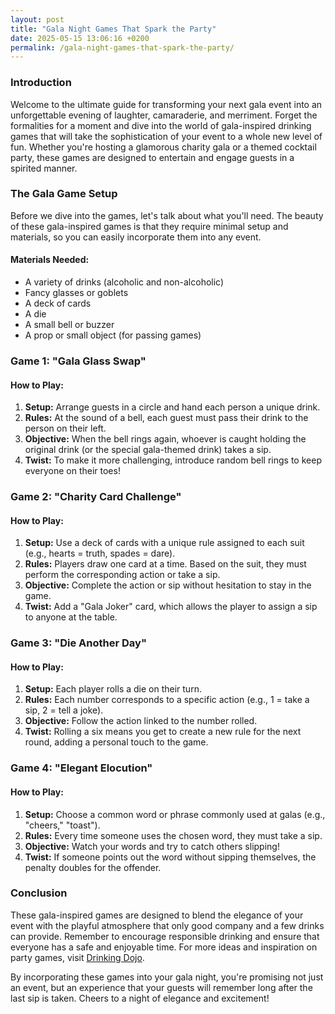 ```yaml
---
layout: post
title: "Gala Night Games That Spark the Party"
date: 2025-05-15 13:06:16 +0200
permalink: /gala-night-games-that-spark-the-party/
---
```



### Introduction

Welcome to the ultimate guide for transforming your next gala event into an unforgettable evening of laughter, camaraderie, and merriment. Forget the formalities for a moment and dive into the world of gala-inspired drinking games that will take the sophistication of your event to a whole new level of fun. Whether you're hosting a glamorous charity gala or a themed cocktail party, these games are designed to entertain and engage guests in a spirited manner.

### The Gala Game Setup

Before we dive into the games, let's talk about what you'll need. The beauty of these gala-inspired games is that they require minimal setup and materials, so you can easily incorporate them into any event.

#### Materials Needed:
- A variety of drinks (alcoholic and non-alcoholic)
- Fancy glasses or goblets
- A deck of cards
- A die
- A small bell or buzzer
- A prop or small object (for passing games)

### Game 1: "Gala Glass Swap"

#### How to Play:
1. **Setup:** Arrange guests in a circle and hand each person a unique drink.
2. **Rules:** At the sound of a bell, each guest must pass their drink to the person on their left.
3. **Objective:** When the bell rings again, whoever is caught holding the original drink (or the special gala-themed drink) takes a sip.
4. **Twist:** To make it more challenging, introduce random bell rings to keep everyone on their toes!

### Game 2: "Charity Card Challenge"

#### How to Play:
1. **Setup:** Use a deck of cards with a unique rule assigned to each suit (e.g., hearts = truth, spades = dare).
2. **Rules:** Players draw one card at a time. Based on the suit, they must perform the corresponding action or take a sip.
3. **Objective:** Complete the action or sip without hesitation to stay in the game.
4. **Twist:** Add a "Gala Joker" card, which allows the player to assign a sip to anyone at the table.

### Game 3: "Die Another Day"

#### How to Play:
1. **Setup:** Each player rolls a die on their turn.
2. **Rules:** Each number corresponds to a specific action (e.g., 1 = take a sip, 2 = tell a joke). 
3. **Objective:** Follow the action linked to the number rolled.
4. **Twist:** Rolling a six means you get to create a new rule for the next round, adding a personal touch to the game.

### Game 4: "Elegant Elocution"

#### How to Play:
1. **Setup:** Choose a common word or phrase commonly used at galas (e.g., "cheers," "toast").
2. **Rules:** Every time someone uses the chosen word, they must take a sip.
3. **Objective:** Watch your words and try to catch others slipping!
4. **Twist:** If someone points out the word without sipping themselves, the penalty doubles for the offender.

### Conclusion

These gala-inspired games are designed to blend the elegance of your event with the playful atmosphere that only good company and a few drinks can provide. Remember to encourage responsible drinking and ensure that everyone has a safe and enjoyable time. For more ideas and inspiration on party games, visit [Drinking Dojo](https://drinkingdojo.com).

By incorporating these games into your gala night, you're promising not just an event, but an experience that your guests will remember long after the last sip is taken. Cheers to a night of elegance and excitement!